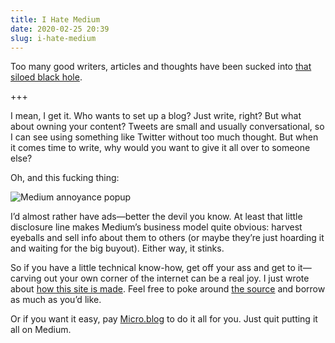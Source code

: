```yaml
---
title: I Hate Medium
date: 2020-02-25 20:39
slug: i-hate-medium
---
```


Too many good writers, articles and thoughts have been sucked into [that siloed black hole](https://medium.com).

+++

I mean, I get it. Who wants to set up a blog? Just write, right? But what about owning your content? Tweets are small and usually conversational, so I can see using something like Twitter without too much thought. But when it comes time to write, why would you want to give it all over to someone else?

Oh, and this fucking thing:

![Medium annoyance popup](/images/words/medium-annoyance.png)

I’d almost rather have ads—better the devil you know. At least that little disclosure line makes Medium’s business model quite obvious: harvest eyeballs and sell info about them to others (or maybe they’re just hoarding it and waiting for the big buyout). Either way, it stinks.

So if you have a little technical know-how, get off your ass and get to it—carving out your own corner of the internet can be a real joy. I just wrote about [how this site is made](/words/2020-02-23-0113-a-new-year-a-new-site). Feel free to poke around [the source](https://github.com/peteschaffner/peteschaffner.com) and borrow as much as you’d like.

Or if you want it easy, pay [Micro.blog](https://micro.blog) to do it all for you. Just quit putting it all on Medium.
